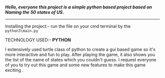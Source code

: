 ***Hello, everyone this project is a simple python based project based on Naming the 50 states of US.***
***
Installing the project:-
run the file on your cmd terminal by the `python3\main.py`
  
TECHNOLOGY USED:- 
**PYTHON**

I extensively used turtle class of python to create a gui based game so it's more interactive and fun to play.
After playing the game, it also shows you the list of the name of states which you couldn't guess.
I request everyone of you to try out this game and some new features to make this game exciting .
